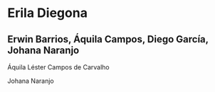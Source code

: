 # Erila Diegona
## Erwin Barrios, Áquila Campos, Diego García, Johana Naranjo
Áquila Léster Campos de Carvalho

Johana Naranjo